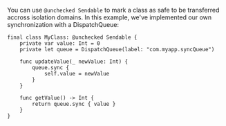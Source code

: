 You can use `@unchecked Sendable` to mark a class as safe to be transferred accross isolation domains. In this example, we've implemented our own synchronization with a DispatchQueue:

```
final class MyClass: @unchecked Sendable {
    private var value: Int = 0
    private let queue = DispatchQueue(label: "com.myapp.syncQueue")

    func updateValue(_ newValue: Int) {
        queue.sync {
            self.value = newValue
        }
    }
    
    func getValue() -> Int {
        return queue.sync { value }
    }
}
```
